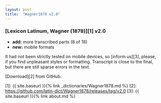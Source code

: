 ```yaml
---
layout: post
title:  "Wagner1878 v2.0"
---
```


### [Lexicon Latinum, Wagner (1878)][1] v2.0

- **add:** more transcribed parts (8 of 18)
- **new:** mobile formats

It had not been strictly tested on mobile devices, so [inform us][3], please, if you find unpleasant styles or formatting. Transcript is close to the final, but there are still sparse errors in the text.

[Download][2] from GitHub.


[1]: {{ site.baseurl }}{% link _dictionaries/Wagner1878.md %}
[2]: https://github.com/latin-dict/Wagner1878/releases/tag/v2.0
[3]: {{ site.baseurl }}{% link about.md %}
